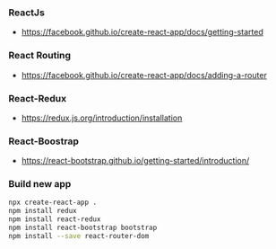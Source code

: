 ### ReactJs
- https://facebook.github.io/create-react-app/docs/getting-started

### React Routing
- https://facebook.github.io/create-react-app/docs/adding-a-router

### React-Redux
- https://redux.js.org/introduction/installation

### React-Boostrap
- https://react-bootstrap.github.io/getting-started/introduction/


### Build new app
```bash
npx create-react-app .
npm install redux
npm install react-redux
npm install react-bootstrap bootstrap
npm install --save react-router-dom
```

